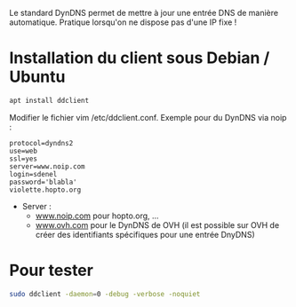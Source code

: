 Le standard DynDNS permet de mettre à jour une entrée DNS de manière automatique. Pratique lorsqu'on ne dispose pas d'une IP fixe !

# Installation du client sous Debian / Ubuntu
```bash
apt install ddclient
```

Modifier le fichier vim /etc/ddclient.conf. Exemple pour du DynDNS via noip :
```
protocol=dyndns2
use=web
ssl=yes
server=www.noip.com
login=sdenel
password='blabla'
violette.hopto.org
```

* Server :
  * www.noip.com pour hopto.org, ...
  * www.ovh.com pour le DynDNS de OVH (il est possible sur OVH de créer des identifiants spécifiques pour une entrée DnyDNS)

# Pour tester
```bash
sudo ddclient -daemon=0 -debug -verbose -noquiet
```


